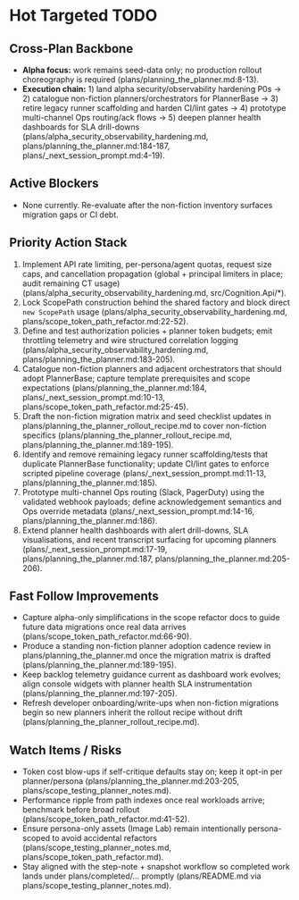 # Hot Targeted TODO

## Cross-Plan Backbone
- **Alpha focus:** work remains seed-data only; no production rollout choreography is required (plans/planning_the_planner.md:8-13).
- **Execution chain:** 1) land alpha security/observability hardening P0s -> 2) catalogue non-fiction planners/orchestrators for PlannerBase -> 3) retire legacy runner scaffolding and harden CI/lint gates -> 4) prototype multi-channel Ops routing/ack flows -> 5) deepen planner health dashboards for SLA drill-downs (plans/alpha_security_observability_hardening.md, plans/planning_the_planner.md:184-187, plans/_next_session_prompt.md:4-19).

## Active Blockers
- None currently. Re-evaluate after the non-fiction inventory surfaces migration gaps or CI debt.

## Priority Action Stack
1. Implement API rate limiting, per-persona/agent quotas, request size caps, and cancellation propagation (global + principal limiters in place; audit remaining CT usage) (plans/alpha_security_observability_hardening.md, src/Cognition.Api/*).
2. Lock ScopePath construction behind the shared factory and block direct `new ScopePath` usage (plans/alpha_security_observability_hardening.md, plans/scope_token_path_refactor.md:22-52).
3. Define and test authorization policies + planner token budgets; emit throttling telemetry and wire structured correlation logging (plans/alpha_security_observability_hardening.md, plans/planning_the_planner.md:183-205).
4. Catalogue non-fiction planners and adjacent orchestrators that should adopt PlannerBase; capture template prerequisites and scope expectations (plans/planning_the_planner.md:184, plans/_next_session_prompt.md:10-13, plans/scope_token_path_refactor.md:25-45).
5. Draft the non-fiction migration matrix and seed checklist updates in plans/planning_the_planner_rollout_recipe.md to cover non-fiction specifics (plans/planning_the_planner_rollout_recipe.md, plans/planning_the_planner.md:189-195).
6. Identify and remove remaining legacy runner scaffolding/tests that duplicate PlannerBase functionality; update CI/lint gates to enforce scripted pipeline coverage (plans/_next_session_prompt.md:11-13, plans/planning_the_planner.md:185).
7. Prototype multi-channel Ops routing (Slack, PagerDuty) using the validated webhook payloads; define acknowledgement semantics and Ops override metadata (plans/_next_session_prompt.md:14-16, plans/planning_the_planner.md:186).
8. Extend planner health dashboards with alert drill-downs, SLA visualisations, and recent transcript surfacing for upcoming planners (plans/_next_session_prompt.md:17-19, plans/planning_the_planner.md:187, plans/planning_the_planner.md:205-206).

## Fast Follow Improvements
- Capture alpha-only simplifications in the scope refactor docs to guide future data migrations once real data arrives (plans/scope_token_path_refactor.md:66-90).
- Produce a standing non-fiction planner adoption cadence review in plans/planning_the_planner.md once the migration matrix is drafted (plans/planning_the_planner.md:189-195).
- Keep backlog telemetry guidance current as dashboard work evolves; align console widgets with planner health SLA instrumentation (plans/planning_the_planner.md:197-205).
- Refresh developer onboarding/write-ups when non-fiction migrations begin so new planners inherit the rollout recipe without drift (plans/planning_the_planner_rollout_recipe.md).

## Watch Items / Risks
- Token cost blow-ups if self-critique defaults stay on; keep it opt-in per planner/persona (plans/planning_the_planner.md:203-205, plans/scope_testing_planner_notes.md).
- Performance ripple from path indexes once real workloads arrive; benchmark before broad rollout (plans/scope_token_path_refactor.md:41-52).
- Ensure persona-only assets (Image Lab) remain intentionally persona-scoped to avoid accidental refactors (plans/scope_testing_planner_notes.md, plans/scope_token_path_refactor.md).
- Stay aligned with the step-note + snapshot workflow so completed work lands under plans/completed/... promptly (plans/README.md via plans/scope_testing_planner_notes.md).
